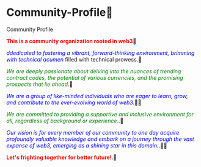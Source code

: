 # Community-Profile🌈
Community Profile

**<font color='red'>This is a community organization rooted in web3</font>**🌈

*<font color='blue'>ddedicated to fostering a vibrant, forward-thinking environment, brimming with technical acumen</font>* filled with technical prowess.🍿

*<font color='green'> We are deeply passionate about delving into the nuances of trending contract codes, the potential of various currencies, and the promising prospects that lie ahead</font>*.🧙

*<font color='blue'>We are a group of like-minded individuals who are eager to learn, grow, and contribute to the ever-evolving world of web3.</font>*👩‍💻

*<font color='green'> We are committed to providing a supportive and inclusive environment for all, regardless of background or experience.</font>*.🍿

*<font color='blue'>Our vision is for every member of our community to one day acquire profoundly valuable knowledge and embark on a journey through the vast expanse of web3, emerging as a shining star in this domain.</font>*.👩‍💻

**<font color='red'>Let's frighting together for better future!</font>**.🌈
<!--

**Here are some ideas to get you started:**

🙋‍♀️ A short introduction - what is your organization all about?
🌈 Contribution guidelines - how can the community get involved?
👩‍💻 Useful resources - where can the community find your docs? Is there anything else the community should know?
🍿 Fun facts - what does your team eat for breakfast?
🧙 Remember, you can do mighty things with the power of [Markdown](https://docs.github.com/github/writing-on-github/getting-started-with-writing-and-formatting-on-github/basic-writing-and-formatting-syntax)
-->
